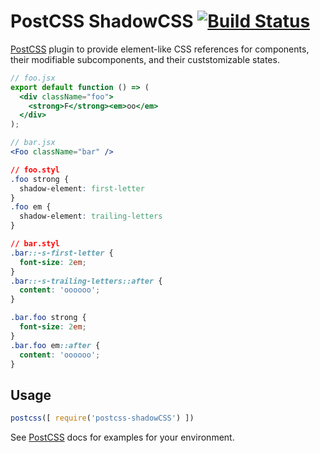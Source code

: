# PostCSS ShadowCSS [![Build Status][ci-img]][ci]

[PostCSS] plugin to provide element-like CSS references for components, their modifiable subcomponents, and their custstomizable states.

[PostCSS]: https://github.com/postcss/postcss
[ci-img]:  https://travis-ci.org/NickGard/postcss-shadowCSS.svg
[ci]:      https://travis-ci.org/NickGard/postcss-shadowCSS

```jsx
// foo.jsx
export default function () => (
  <div className="foo">
    <strong>F</strong><em>oo</em>
  </div>
);

// bar.jsx
<Foo className="bar" />
```

```css
// foo.styl
.foo strong {
  shadow-element: first-letter
}
.foo em {
  shadow-element: trailing-letters
}

// bar.styl
.bar::-s-first-letter {
  font-size: 2em;
}
.bar::-s-trailing-letters::after {
  content: 'oooooo';
}
```

```css
.bar.foo strong {
  font-size: 2em;
}
.bar.foo em::after {
  content: 'oooooo';
}
```

## Usage

```js
postcss([ require('postcss-shadowCSS') ])
```

See [PostCSS] docs for examples for your environment.
